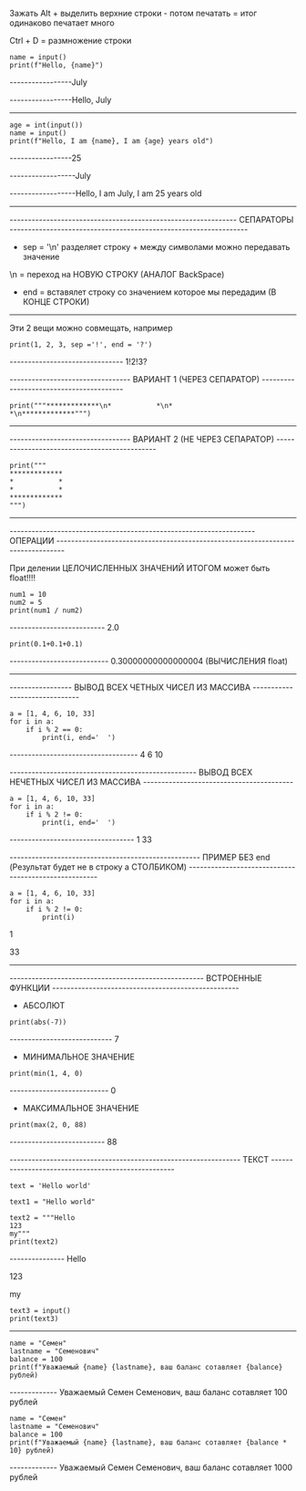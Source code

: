 Зажать Alt + выделить верхние строки - потом печатать = итог одинаково печатает много

Ctrl + D = размножение строки 

```
name = input()
print(f"Hello, {name}")
```

-----------------July

-----------------Hello, July

______________________________________
```
age = int(input())
name = input()
print(f"Hello, I am {name}, I am {age} years old")
```

-----------------25

------------------July

------------------Hello, I am July, I am 25 years old
__________________________________________

-------------------------------------------------------------- СЕПАРАТОРЫ -----------------------------------------------------------------

* sep = '\n' разделяет строку + между символами можно передавать значение

\n = переход на НОВУЮ СТРОКУ (АНАЛОГ BackSpace)

* end = вставялет строку со значением которое мы передадим (В КОНЦЕ СТРОКИ)

________________________________________________________________

Эти 2 вещи можно совмещать, например 

```
print(1, 2, 3, sep ='!', end = '?')
```

------------------------------- 1!2!3?

--------------------------------- ВАРИАНТ 1 (ЧЕРЕЗ СЕПАРАТОР) ----------------------------------------

```
print("""*************\n*           *\n*           *\n*************""")
```


_______________________________________________

--------------------------------- ВАРИАНТ 2 (НЕ ЧЕРЕЗ СЕПАРАТОР) ---------------------------------------------

```
print("""
*************
*           *
*           *
*************
""")
```

____________________________________________________________________________________________________________________________

------------------------------------------------------------------- ОПЕРАЦИИ --------------------------------------------------------------------------------

При делении ЦЕЛОЧИСЛЕННЫХ ЗНАЧЕНИЙ ИТОГОМ может быть float!!!!

```
num1 = 10
num2 = 5
print(num1 / num2)
```

--------------------------  2.0

```
print(0.1+0.1+0.1)
```

--------------------------- 0.30000000000000004 (ВЫЧИСЛЕНИЯ float)

_______________________________________________________________________

----------------- ВЫВОД ВСЕХ ЧЕТНЫХ ЧИСЕЛ ИЗ МАССИВА ------------------------------
```
a = [1, 4, 6, 10, 33]
for i in a:
    if i % 2 == 0:
        print(i, end='  ')
```

-----------------------------------  4  6  10  

--------------------------------------------------- ВЫВОД ВСЕХ НЕЧЕТНЫХ ЧИСЕЛ ИЗ МАССИВА -----------------------------------------
```
a = [1, 4, 6, 10, 33]
for i in a:
    if i % 2 != 0:
        print(i, end='  ')
```

---------------------------------- 1  33 

---------------------------------------------------- ПРИМЕР БЕЗ end (Результат будет не в строку а СТОЛБИКОМ) -----------------------------------------------------

```
a = [1, 4, 6, 10, 33]
for i in a:
    if i % 2 != 0:
        print(i)
```

1

33

_________________________________________________________________________

----------------------------------------------------- ВСТРОЕННЫЕ ФУНКЦИИ ---------------------------------------------------

* АБСОЛЮТ 

```
print(abs(-7))
```

---------------------------- 7

* МИНИМАЛЬНОЕ ЗНАЧЕНИЕ

```
print(min(1, 4, 0)
```

--------------------------- 0

* МАКСИМАЛЬНОЕ ЗНАЧЕНИЕ

```
print(max(2, 0, 88)
```
-------------------------- 88

---------------------------------------------------------------  ТЕКСТ ---------------------------------------------------
```
text = 'Hello world'
```
```
text1 = "Hello world"
```
```
text2 = """Hello
123
my"""
print(text2)
```

--------------- Hello

   123
                
   my

```
text3 = input()
print(text3)
```

-----------------------------------------------------------------------------------------------------
```
name = "Семен"
lastname = "Семенович"
balance = 100
print(f"Уважаемый {name} {lastname}, ваш баланс сотавляет {balance} рублей)
```
------------- Уважаемый Семен Семенович, ваш баланс сотавляет 100 рублей

```
name = "Семен"
lastname = "Семенович"
balance = 100
print(f"Уважаемый {name} {lastname}, ваш баланс сотавляет {balance * 10} рублей)
```


------------- Уважаемый Семен Семенович, ваш баланс сотавляет 1000 рублей


